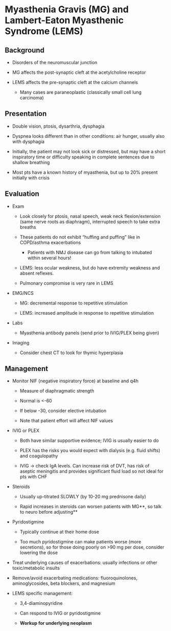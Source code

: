 # Myasthenia Gravis (MG) and Lambert-Eaton Myasthenic Syndrome (LEMS)

## Background

- Disorders of the neuromuscular junction

- MG affects the post-synaptic cleft at the acetylcholine receptor

- LEMS affects the pre-synaptic cleft at the calcium channels

    - Many cases are paraneoplastic (classically small cell lung
        carcinoma)

## Presentation

- Double vision, ptosis, dysarthria, dysphagia

- Dyspnea looks different than in other conditions: air hunger,
    usually also with dysphagia

- Initially, the patient may not look sick or distressed, but may have
    a short inspiratory time or difficulty speaking in complete
    sentences due to shallow breathing

- Most pts have a known history of myasthenia, but up to 20% present
    initially with crisis

## Evaluation

- Exam


    - Look closely for ptosis, nasal speech, weak neck flexion/extension
        (same nerve roots as diaphragm), interrupted speech to take extra
        breaths

    - These patients do not exhibit “huffing and puffing” like in
        COPD/asthma exacerbations

        - Patients with NMJ disease can go from talking to intubated
            within several hours!

    - LEMS: less ocular weakness, but do have extremity weakness and
        absent reflexes.

    - Pulmonary compromise is very rare in LEMS

- EMG/NCS


    - MG: decremental response to repetitive stimulation

    - LEMS: increased amplitude in response to repetitive stimulation

- Labs

    - Myasthenia antibody panels (send prior to IVIG/PLEX being given)

- Imaging

    - Consider chest CT to look for thymic hyperplasia

## Management

- Monitor NIF (negative inspiratory force) at baseline and q4h

    - Measure of diaphragmatic strength

    - Normal is \<-60

    - If below -30, consider elective intubation

    - Note that patient effort will affect NIF values

- IVIG or PLEX

    - Both have similar supportive evidence; IVIG is usually easier to do

    - PLEX has the risks you would expect with dialysis (e.g. fluid
        shifts) and coagulopathy

    - IVIG -\> check IgA levels. Can increase risk of DVT, has risk of
        aseptic meningitis and provides significant fluid load so not ideal
        for pts with CHF

- Steroids

    - Usually up-titrated SLOWLY (by 10-20 mg prednisone daily)

    - Rapid increases in steroids can worsen patients with MG**, so talk
        to neuro before adjusting**

- Pyridostigmine

    - Typically continue at their home dose

    - Too much pyridostigmine can make patients worse (more secretions),
        so for those doing poorly on \>90 mg per dose, consider lowering the
        dose

- Treat underlying causes of exacerbations: usually infections or
    other toxic/metabolic insults

- Remove/avoid exacerbating medications: fluoroquinolones,
    aminoglycosides, beta blockers, and magnesium

- LEMS specific management:

    - 3,4-diaminopyridine

    - Can respond to IVIG or pyridostigmine

    - **Workup for underlying neoplasm**
